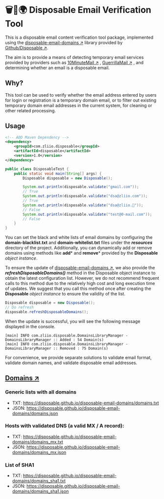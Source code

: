 # 🗑📮🌍 Disposable Email Verification Tool

This is a disposable email content verification tool package, implemented using the [disposable-email-domains ↗](https://github.com/disposable/disposable-email-domains) library provided by [Github/Disposable ↗](https://github.com/disposable).

The aim is to provide a means of detecting temporary email services provided by providers such as [10MinuteMail ↗](http://10minutemail.com/) , [GuerrillaMail ↗](https://www.guerrillamail.com/) , and determining whether an email is a disposable email.


## Why?

This tool can be used to verify whether the email address entered by users for login or registration is a temporary domain email, or to filter out existing temporary domain email addresses in the current system, for cleaning or other related processing.

## Usage
~~~xml
<!-- ADD Maven Dependency -->
<dependency>
    <groupId>com.zliio.disposable</groupId>
    <artifactId>disposable</artifactId>
    <version>1.0</version>
</dependency>
~~~

~~~java
public class DisposableTest {
    public static void main(String[] args) {
        Disposable disposable = new Disposable();

        System.out.println(disposable.validate("gmail.com"));
        // True
        System.out.println(disposable.validate("dsa@zliio.com"));
        // True
        System.out.println(disposable.validate("dsa@zliio.🤔️"));
        // False
        System.out.println(disposable.validate("test@0-mail.com"));
        // False
    }
}
~~~

You can set the black and white lists of email domains by configuring the **domain-blacklist.txt** and **domain-whitelist.txt** files under the **_resources_** directory of the project. Additionally, you can dynamically add or remove domains using methods like **add*** and **remove*** provided by the **Disposable** _object instance_.

To ensure the update of [disposable-email-domains ↗](https://github.com/disposable/disposable-email-domains), we also provide the **_refreshDisposableDomains()_** method in the Disposable object instance to obtain the latest configuration list. However, we do not recommend frequent calls to this method due to the relatively high cost and long execution time of updates. We suggest that you call this method once after creating the **Disposable** _object instance_ to ensure the validity of the list.

~~~java
Disposable disposable = new Disposable();
// Do refresh
disposable.refreshDisposableDomains();
~~~
When the update is successful, you will see the following message displayed in the console.
~~~shell
[main] INFO com.zliio.disposable.DomainsLibraryManager - DomainsLibraryManager :: Added : 54 Domain(s)
[main] INFO com.zliio.disposable.DomainsLibraryManager - DomainsLibraryManager :: Removed : 75 Domain(s)
~~~

For convenience, we provide separate solutions to validate email format, validate domain names, and validate disposable email addresses.

## [Domains ↗](https://github.com/disposable/disposable-email-domains)
### Generic lists with all domains

- TXT: https://disposable.github.io/disposable-email-domains/domains.txt
- JSON: https://disposable.github.io/disposable-email-domains/domains.json

### Hosts with validated DNS (a valid MX / A record):

- TXT: https://disposable.github.io/disposable-email-domains/domains_mx.txt
- JSON: https://disposable.github.io/disposable-email-domains/domains_mx.json

### List of SHA1

- TXT: https://disposable.github.io/disposable-email-domains/domains_sha1.txt
- JSON: https://disposable.github.io/disposable-email-domains/domains_sha1.json